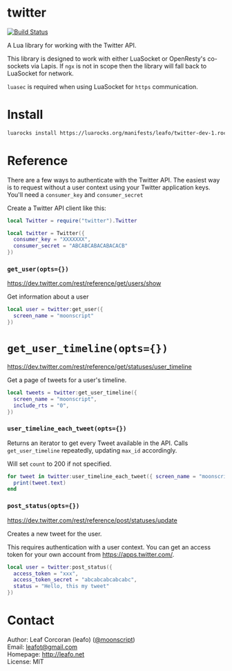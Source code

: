 # twitter

[![Build Status](https://travis-ci.org/leafo/lua-twitter.svg?branch=master)](https://travis-ci.org/leafo/lua-twitter)

A Lua library for working with the Twitter API.

This library is designed to work with either LuaSocket or OpenResty's
co-sockets via Lapis. If `ngx` is not in scope then the library will fall back
to LuaSocket for network.

`luasec` is required when using LuaSocket for `https` communication.

# Install

```bash
luarocks install https://luarocks.org/manifests/leafo/twitter-dev-1.rockspec
```

# Reference

There are a few ways to authenticate with the Twitter API. The easiest way is
to request without a user context using your Twitter application keys.  You'll
need a `consumer_key` and `consumer_secret`

Create a Twitter API client like this: 

```lua
local Twitter = require("twitter").Twitter

local twitter = Twitter({
  consumer_key = "XXXXXXX",
  consumer_secret = "ABCABCABACABACACB"
})
```

### `get_user(opts={})`

https://dev.twitter.com/rest/reference/get/users/show

Get information about a user

```lua
local user = twitter:get_user({
  screen_name = "moonscript"
})
```

# `get_user_timeline(opts={})`

https://dev.twitter.com/rest/reference/get/statuses/user_timeline

Get a page of tweets for a user's timeline.

```lua
local tweets = twitter:get_user_timeline({
  screen_name = "moonscript",
  include_rts = "0",
})
```

### `user_timeline_each_tweet(opts={})`

Returns an iterator to get every Tweet available in the API. Calls
`get_user_timeline` repeatedly, updating `max_id` accordingly.

Will set `count` to 200 if not specified.

```lua
for tweet in twitter:user_timeline_each_tweet({ screen_name = "moonscript" }) do
  print(tweet.text)
end
```

### `post_status(opts={})`

https://dev.twitter.com/rest/reference/post/statuses/update

Creates a new tweet for the user.

This requires authentication with a user context. You can get an access token
for your own account from <https://apps.twitter.com/>.

```lua
local user = twitter:post_status({
  access_token = "xxx",
  access_token_secret = "abcabcabcabcabc",
  status = "Hello, this my tweet"
})
```

# Contact

Author: Leaf Corcoran (leafo) ([@moonscript](http://twitter.com/moonscript))  
Email: leafot@gmail.com  
Homepage: <http://leafo.net>  
License: MIT  

